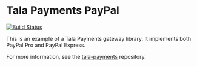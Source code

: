 # Tala Payments PayPal

[![Build Status](https://secure.travis-ci.org/adrianmacneil/tala-payments-paypal.png)](http://travis-ci.org/adrianmacneil/tala-payments-paypal)

This is an example of a Tala Payments gateway library. It implements both PayPal Pro and PayPal Express.

For more information, see the [tala-payments](https://github.com/adrianmacneil/tala-payments) repository.
